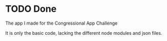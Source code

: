# TODO Done
The app I made for the Congressional App Challenge


It is only the basic code, lacking the different node modules and json files.
